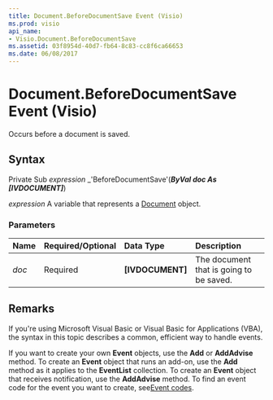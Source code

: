 ```yaml
---
title: Document.BeforeDocumentSave Event (Visio)
ms.prod: visio
api_name:
- Visio.Document.BeforeDocumentSave
ms.assetid: 03f8954d-40d7-fb64-8c83-cc8f6ca66653
ms.date: 06/08/2017
---
```



# Document.BeforeDocumentSave Event (Visio)

Occurs before a document is saved.


## Syntax

Private Sub  _expression_ _'BeforeDocumentSave'(**_ByVal doc As [IVDOCUMENT]_**)

 _expression_ A variable that represents a [Document](./Visio.Document.md) object.


### Parameters



|**Name**|**Required/Optional**|**Data Type**|**Description**|
|:-----|:-----|:-----|:-----|
| _doc_|Required| **[IVDOCUMENT]**|The document that is going to be saved.|

## Remarks

If you're using Microsoft Visual Basic or Visual Basic for Applications (VBA), the syntax in this topic describes a common, efficient way to handle events.

If you want to create your own  **Event** objects, use the **Add** or **AddAdvise** method. To create an **Event** object that runs an add-on, use the **Add** method as it applies to the **EventList** collection. To create an **Event** object that receives notification, use the **AddAdvise** method. To find an event code for the event you want to create, see[Event codes](../visio/Concepts/event-codesvisio.md).


